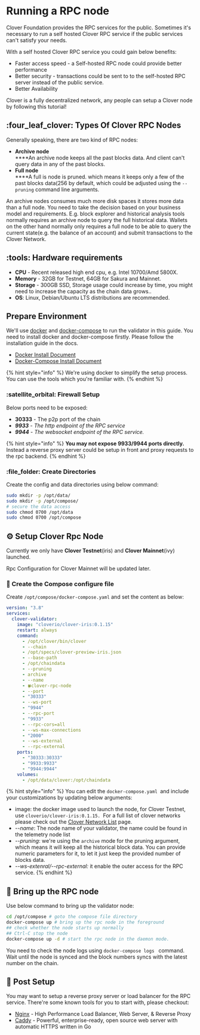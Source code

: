 # Running a RPC node

Clover Foundation provides the RPC services for the public. Sometimes it's necessary to run a self hosted Clover RPC service if the public services can't satisfy your needs.&#x20;

With a self hosted Clover RPC service you could gain below benefits:

* Faster access speed - a Self-hosted RPC node could provide better performance
* Better security - transactions could be sent to to the self-hosted RPC server instead of the public service.
* Better Availability

Clover is a fully decentralized network, any people can setup a Clover node by following this tutorial!

## &#x20;:four\_leaf\_clover: Types Of Clover RPC Nodes

Generally speaking, there are two kind of RPC nodes:

* **Archive node**\
  ****An archive node keeps all the past blocks data. And client can't query data in any of the past blocks.
* **Full node**\
  ****A full is node is pruned. which means it keeps only a few of the past blocks data(256 by default, which could be adjusted using the `--pruning` command line arguments.

An archive nodes consumes much more disk spaces it stores more data than a full node. You need to take the decision based on your business model and requirements. E.g. block explorer and historical analysis tools normally requires an archive node to query the full historical data. Wallets on the other hand normally only requires a full node to be able to query the current state(e.g. the balance of an account) and submit transactions to the Clover Network.

## :tools: Hardware requirements

* **CPU** - Recent released high end cpu, e.g. Intel 10700/Amd 5800X.
* **Memory** - 32GB for Testnet, 64GB for Sakura and Mainnet.
* **Storage** - 300GB SSD, Storage usage could increase by time, you might need to increase the capacity as the chain data grows..
* **OS**: Linux, Debian/Ubuntu LTS distributions are recommended.

## Prepare Environment

We'll use [docker](https://docs.docker.com/engine/) and [docker-compose](https://docs.docker.com/compose/) to run the validator in this guide. You need to install docker and docker-compose firstly.  Please follow the installation guide in the docs.

* [Docker Install Document](https://docs.docker.com/engine/install/)
* [Docker-Compose Install Document](https://docs.docker.com/compose/install/)

{% hint style="info" %}
We're using docker to simplify the setup process. You can use the tools which you're familiar with.
{% endhint %}

### :satellite\_orbital: Firewall Setup

Below ports need to be exposed:

* **30333** - The p2p port of the chain
* _**9933** - The http endpoint of the RPC service_
* _**9944** - The websocket endpoint of the RPC service._

{% hint style="info" %}
**You may not expose 9933/9944 ports directly.** Instead a reverse proxy server could be setup in front and proxy requests to the rpc backend.
{% endhint %}



### :file\_folder: Create Directories

Create the config and data directories using below command:

```bash
sudo mkdir -p /opt/data/
sudo mkdir -p /opt/compose/
# secure the data access
sudo chmod 0700 /opt/data
sudo chmod 0700 /opt/compose 
```

## :gear: Setup Clover Rpc Node

Currently we only have **Clover Testnet**(iris) and **Clover Mainnet**(ivy) launched.

Rpc Configuration for Clover Mainnet will be updated later.

### :pencil: Create the Compose configure file

Create `/opt/compose/docker-compose.yaml` and set the content as below:

```yaml
version: "3.8"
services:
  clover-validator:
    image: "cloverio/clover-iris:0.1.15"
    restart: always
    command:
      - /opt/clover/bin/clover
      - --chain 
      - /opt/specs/clover-preview-iris.json  
      - --base-path 
      - /opt/chaindata
      - --pruning
      - archive
      - --name 
      - 🍀clover-rpc-node
      - --port 
      - "30333"
      - --ws-port 
      - "9944"
      - --rpc-port 
      - "9933"
      - --rpc-cors=all
      - --ws-max-connections
      - "2000"
      - --ws-external 
      - --rpc-external
    ports:
      - "30333:30333"
      - "9933:9933"
      - "9944:9944"
    volumes:
      - /opt/data/clover:/opt/chaindata
```

{% hint style="info" %}
You can edit the `docker-compose.yaml `and include your customizations by updating below arguments:

* image: the docker image used to launch the node, for Clover Testnet, use `cloverio/clover-iris:0.1.15. `For a full list of clover networks please check out the [Clover Network List](../quick-start/clover-network-list.md) page.
* \--_name_:  The node name of your validator, the name could be found in the telemetry node list
* _--pruning_: we're using the `archive` mode for the pruning argument, which means it will keep all the historical block data. You can provide numeric parameters for it, to let it just keep the provided number of blocks data.
* _--ws-extenral/--rpc-external:_ it enable the outer access for the RPC service.
{% endhint %}

## :rocket: Bring up the RPC node

Use below command to bring up the validator node:

```bash
cd /opt/compose # goto the compose file directory
docker-compose up # bring up the rpc node in the foreground
## check whether the node starts up normally
## Ctrl-C stop the node
docker-compose up -d # start the rpc node in the daemon mode.
```

You need to check the node logs using `docker-compose logs ` command. Wait until the node is synced and the block numbers syncs with the latest number on the chain.

## :satellite: Post Setup

You may want to setup a reverse proxy server or load balancer for the RPC service. There're some known tools for you to start with, please checkout:

* [Nginx](https://www.nginx.com) - High Performance Load Balancer, Web Server, & Reverse Proxy
* [Caddy](https://caddyserver.com) -  Powerful, enterprise-ready, open source web server with automatic HTTPS written in Go

